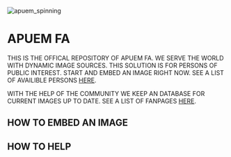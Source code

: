 ![apuem_spinning](https://user-images.githubusercontent.com/72466440/151449508-26ef7831-ba66-49c1-9504-c50db99c0ccc.gif)

# APUEM FA
THIS IS THE OFFICAL REPOSITORY OF APUEM FA. WE SERVE THE WORLD WITH DYNAMIC IMAGE SOURCES. THIS SOLUTION IS FOR PERSONS OF PUBLIC INTEREST. START AND EMBED AN IMAGE RIGHT NOW. SEE A LIST OF AVAILIBLE PERSONS <a href="https://apuem.com">HERE</a>.

WITH THE HELP OF THE COMMUNITY WE KEEP AN DATABASE FOR CURRENT IMAGES UP TO DATE. SEE A LIST OF FANPAGES <a href="https://apuem.com">HERE</a>.

## HOW TO EMBED AN IMAGE

## HOW TO HELP
